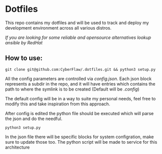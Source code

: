 # Dotfiles

This repo contains my dotfiles and will be used to track and deploy my development environment across all various distros.

*If you are looking for some reliable and opensource alternatives lookup ansible by RedHat*

## How to use:

```
git clone git@github.com:CyberFlaw/.dotfiles.git && python3 setup.py
```

All the config parameters are controlled via *config.json*. Each json block represents a subdir in the repo, and it will have entries which contains the path to where the symlink is to be created (Default will be *.config*)

The default config will be in a way to suite my personal needs, feel free to modify this and take inspiration from this approach. 

After config is edited the python file should be executed which will parse the json and do the needful. 

```
python3 setup.py
```

In the json file there will be specific blocks for system configration, make sure to update those too. The python script will be made to service for this architecture
